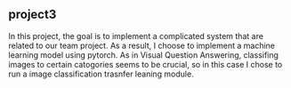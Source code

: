 ## project3
In this project, the goal is to implement a complicated system that are related to our team project. As a result, I choose to implement a machine learning model using pytorch. As in Visual Question Answering, classifing images to certain catogories seems to be crucial, so in this case I chose to run a image classification trasnfer leaning module. 

